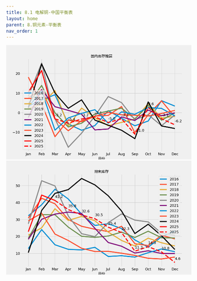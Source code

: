 ```yaml
---
title: 8.1 电解铜-中国平衡表
layout: home
parent: 8.铜元素-平衡表
nav_order: 1
---
```




<img src="Charts/%E5%9B%BD%E5%86%85%E5%BA%93%E5%AD%98%E6%8E%A8%E7%AE%97.png" alt="平衡表平衡">

<img src="Charts/%E6%9C%9F%E6%9C%AB%E5%BA%93%E5%AD%98.png" alt="平衡表期末库存">
